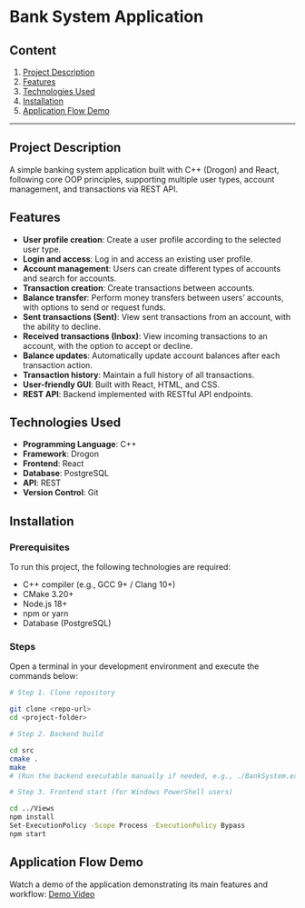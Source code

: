 # Bank System Application

## Content
1. [Project Description](#project-description)
2. [Features](#features)
3. [Technologies Used](#technologies-used)
4. [Installation](#installation)
5. [Application Flow Demo](#application-flow-demo)

---

## Project Description

A simple banking system application built with C++ (Drogon) and React, following core OOP principles, supporting multiple user types, account management, and transactions via REST API.

## Features

- **User profile creation**: Create a user profile according to the selected user type.
- **Login and access**: Log in and access an existing user profile.
- **Account management**: Users can create different types of accounts and search for accounts.
- **Transaction creation**: Create transactions between accounts.
- **Balance transfer**: Perform money transfers between users’ accounts, with options to send or request funds.
- **Sent transactions (Sent)**: View sent transactions from an account, with the ability to decline.
- **Received transactions (Inbox)**: View incoming transactions to an account, with the option to accept or decline.
- **Balance updates**: Automatically update account balances after each transaction action.
- **Transaction history**: Maintain a full history of all transactions.
- **User-friendly GUI**: Built with React, HTML, and CSS.
- **REST API**: Backend implemented with RESTful API endpoints.

## Technologies Used

- **Programming Language**: C++
- **Framework**: Drogon
- **Frontend**: React
- **Database**: PostgreSQL
- **API**: REST
- **Version Control**: Git

## Installation

### Prerequisites

To run this project, the following technologies are required:

- C++ compiler (e.g., GCC 9+ / Clang 10+)
- CMake 3.20+
- Node.js 18+
- npm or yarn
- Database (PostgreSQL)

### Steps

Open a terminal in your development environment and execute the commands below:

```bash
# Step 1. Clone repository

git clone <repo-url>
cd <project-folder>

# Step 2. Backend build

cd src
cmake .
make
# (Run the backend executable manually if needed, e.g., ./BankSystem.exe)

# Step 3. Frontend start (for Windows PowerShell users)

cd ../Views
npm install
Set-ExecutionPolicy -Scope Process -ExecutionPolicy Bypass
npm start
```

## Application Flow Demo

Watch a demo of the application demonstrating its main features and workflow: [Demo Video](https://youtu.be/qdXNN0GQK5o)
